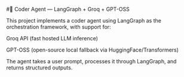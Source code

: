 #🤖 Coder Agent — LangGraph + Groq + GPT-OSS

This project implements a coder agent using LangGraph
 as the orchestration framework, with support for:

Groq API (fast hosted LLM inference)

GPT-OSS (open-source local fallback via HuggingFace/Transformers)

The agent takes a user prompt, processes it through LangGraph, and returns structured outputs.

